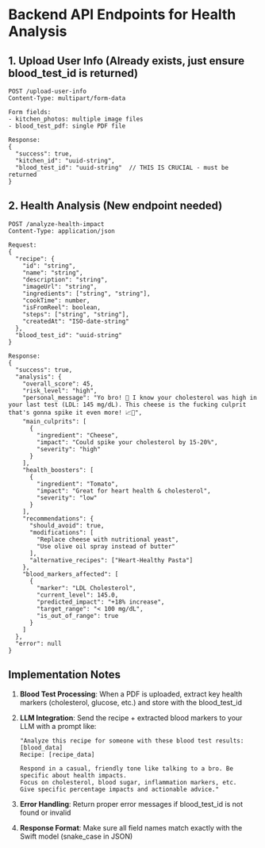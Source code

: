 # Backend API Endpoints for Health Analysis

## 1. Upload User Info (Already exists, just ensure blood_test_id is returned)

```
POST /upload-user-info
Content-Type: multipart/form-data

Form fields:
- kitchen_photos: multiple image files
- blood_test_pdf: single PDF file

Response:
{
  "success": true,
  "kitchen_id": "uuid-string",
  "blood_test_id": "uuid-string"  // THIS IS CRUCIAL - must be returned
}
```

## 2. Health Analysis (New endpoint needed)

```
POST /analyze-health-impact
Content-Type: application/json

Request:
{
  "recipe": {
    "id": "string",
    "name": "string", 
    "description": "string",
    "imageUrl": "string",
    "ingredients": ["string", "string"],
    "cookTime": number,
    "isFromReel": boolean,
    "steps": ["string", "string"],
    "createdAt": "ISO-date-string"
  },
  "blood_test_id": "uuid-string"
}

Response:
{
  "success": true,
  "analysis": {
    "overall_score": 45,
    "risk_level": "high",
    "personal_message": "Yo bro! 👋 I know your cholesterol was high in your last test (LDL: 145 mg/dL). This cheese is the fucking culprit that's gonna spike it even more! 📈😤",
    "main_culprits": [
      {
        "ingredient": "Cheese",
        "impact": "Could spike your cholesterol by 15-20%",
        "severity": "high"
      }
    ],
    "health_boosters": [
      {
        "ingredient": "Tomato",
        "impact": "Great for heart health & cholesterol",
        "severity": "low"
      }
    ],
    "recommendations": {
      "should_avoid": true,
      "modifications": [
        "Replace cheese with nutritional yeast",
        "Use olive oil spray instead of butter"
      ],
      "alternative_recipes": ["Heart-Healthy Pasta"]
    },
    "blood_markers_affected": [
      {
        "marker": "LDL Cholesterol",
        "current_level": 145.0,
        "predicted_impact": "+18% increase",
        "target_range": "< 100 mg/dL",
        "is_out_of_range": true
      }
    ]
  },
  "error": null
}
```

## Implementation Notes

1. **Blood Test Processing**: When a PDF is uploaded, extract key health markers (cholesterol, glucose, etc.) and store with the blood_test_id

2. **LLM Integration**: Send the recipe + extracted blood markers to your LLM with a prompt like:
   ```
   "Analyze this recipe for someone with these blood test results: [blood_data]
   Recipe: [recipe_data]
   
   Respond in a casual, friendly tone like talking to a bro. Be specific about health impacts.
   Focus on cholesterol, blood sugar, inflammation markers, etc.
   Give specific percentage impacts and actionable advice."
   ```

3. **Error Handling**: Return proper error messages if blood_test_id is not found or invalid

4. **Response Format**: Make sure all field names match exactly with the Swift model (snake_case in JSON) 